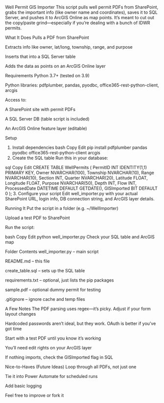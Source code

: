 Well Permit GIS Importer
This script pulls well permit PDFs from SharePoint, grabs the important info (like owner name and coordinates), saves it to SQL Server, and pushes it to ArcGIS Online as map points. It’s meant to cut out the copy/paste grind—especially if you’re dealing with a bunch of IDWR permits.

What It Does
Pulls a PDF from SharePoint

Extracts info like owner, lat/long, township, range, and purpose

Inserts that into a SQL Server table

Adds the data as points on an ArcGIS Online layer

Requirements
Python 3.7+ (tested on 3.9)

Python libraries:
pdfplumber, pandas, pyodbc, office365-rest-python-client, arcgis

Access to:

A SharePoint site with permit PDFs

A SQL Server DB (table script is included)

An ArcGIS Online feature layer (editable)

Setup
1. Install dependencies
bash
Copy
Edit
pip install pdfplumber pandas pyodbc office365-rest-python-client arcgis
2. Create the SQL table
Run this in your database:

sql
Copy
Edit
CREATE TABLE WellPermits (
  PermitID INT IDENTITY(1,1) PRIMARY KEY,
  Owner NVARCHAR(100),
  Township NVARCHAR(10),
  Range NVARCHAR(10),
  Section INT,
  Quarter NVARCHAR(20),
  Latitude FLOAT,
  Longitude FLOAT,
  Purpose NVARCHAR(50),
  Depth INT,
  Flow INT,
  ProcessedDate DATETIME DEFAULT GETDATE(),
  GISImported BIT DEFAULT 0
);
3. Configure your script
Edit well_importer.py with your actual SharePoint URL, login info, DB connection string, and ArcGIS layer details.

Running It
Put the script in a folder (e.g. ~/WellImporter)

Upload a test PDF to SharePoint

Run the script:

bash
Copy
Edit
python well_importer.py
Check your SQL table and ArcGIS map

Folder Contents
well_importer.py – main script

README.md – this file

create_table.sql – sets up the SQL table

requirements.txt – optional, just lists the pip packages

sample.pdf – optional dummy permit for testing

.gitignore – ignore cache and temp files

A Few Notes
The PDF parsing uses regex—it’s picky. Adjust if your form layout changes

Hardcoded passwords aren’t ideal, but they work. OAuth is better if you’ve got time

Start with a test PDF until you know it’s working

You’ll need edit rights on your ArcGIS layer

If nothing imports, check the GISImported flag in SQL

Nice-to-Haves (Future Ideas)
Loop through all PDFs, not just one

Tie it into Power Automate for scheduled runs

Add basic logging

Feel free to improve or fork it
